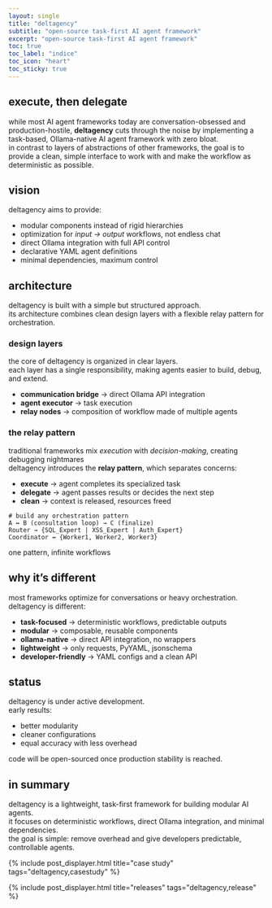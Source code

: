 ```yaml
---
layout: single
title: "deltagency"
subtitle: "open-source task-first AI agent framework"
excerpt: "open-source task-first AI agent framework"
toc: true
toc_label: "indice"
toc_icon: "heart"
toc_sticky: true
---
```


## execute, then delegate

while most AI agent frameworks today are conversation-obsessed and production-hostile, **deltagency** cuts through the noise by implementing a task-based, Ollama-native AI agent framework with zero bloat.  
in contrast to layers of abstractions of other frameworks, the goal is to provide a clean, simple interface to work with and make the workflow as deterministic as possible.

## vision

deltagency aims to provide:
- modular components instead of rigid hierarchies
- optimization for *input → output* workflows, not endless chat
- direct Ollama integration with full API control
- declarative YAML agent definitions
- minimal dependencies, maximum control

## architecture

deltagency is built with a simple but structured approach.  
its architecture combines clean design layers with a flexible relay pattern for orchestration.

### design layers

the core of deltagency is organized in clear layers.  
each layer has a single responsibility, making agents easier to build, debug, and extend.
- **communication bridge** → direct Ollama API integration
- **agent executor** → task execution
- **relay nodes** → composition of workflow made of multiple agents

### the relay pattern

traditional frameworks mix *execution* with *decision-making*, creating debugging nightmares  
deltagency introduces the **relay pattern**, which separates concerns:
- **execute** → agent completes its specialized task
- **delegate** → agent passes results or decides the next step
- **clean** → context is released, resources freed

```
# build any orchestration pattern
A ↔ B (consultation loop) → C (finalize)
Router → {SQL_Expert | XSS_Expert | Auth_Expert}
Coordinator ↔ {Worker1, Worker2, Worker3}
```

one pattern, infinite workflows

## why it’s different

most frameworks optimize for conversations or heavy orchestration.  
deltagency is different:
- **task-focused** → deterministic workflows, predictable outputs
- **modular** → composable, reusable components
- **ollama-native** → direct API integration, no wrappers
- **lightweight** → only requests, PyYAML, jsonschema
- **developer-friendly** → YAML configs and a clean API

## status

deltagency is under active development.  
early results:
- better modularity
- cleaner configurations
- equal accuracy with less overhead

code will be open-sourced once production stability is reached.

## in summary

deltagency is a lightweight, task-first framework for building modular AI agents.  
it focuses on deterministic workflows, direct Ollama integration, and minimal dependencies.  
the goal is simple: remove overhead and give developers predictable, controllable agents.

{% include post_displayer.html
title="case study" 
tags="deltagency,casestudy" %}

{% include post_displayer.html
title="releases" 
tags="deltagency,release" %}
